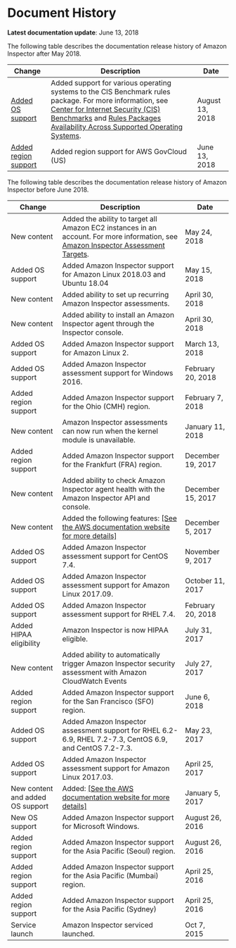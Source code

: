 # Document History<a name="document-history"></a>

**Latest documentation update**: June 13, 2018

The following table describes the documentation release history of Amazon Inspector after May 2018\.

| Change | Description | Date | 
| --- |--- |--- |
| [Added OS support](#document-history) | Added support for various operating systems to the CIS Benchmark rules package\. For more information, see [Center for Internet Security \(CIS\) Benchmarks]() and [Rules Packages Availability Across Supported Operating Systems]()\. | August 13, 2018 | 
| [Added region support](#document-history) | Added region support for AWS GovCloud \(US\) | June 13, 2018 | 

The following table describes the documentation release history of Amazon Inspector before June 2018\.


| Change | Description | Date | 
| --- | --- | --- | 
| New content |  Added the ability to target all Amazon EC2 instances in an account\. For more information, see [Amazon Inspector Assessment Targets](inspector_applications.md)\.   | May 24, 2018 | 
| Added OS support |  Added Amazon Inspector support for Amazon Linux 2018\.03 and Ubuntu 18\.04  | May 15, 2018 | 
| New content |  Added ability to set up recurring Amazon Inspector assessments\.  | April 30, 2018 | 
| New content |  Added ability to install an Amazon Inspector agent through the Inspector console\.  | April 30, 2018 | 
| Added OS support |  Added Amazon Inspector support for Amazon Linux 2\.  | March 13, 2018 | 
| Added OS support |  Added Amazon Inspector assessment support for Windows 2016\.  | February 20, 2018 | 
| Added region support |  Added Amazon Inspector support for the Ohio \(CMH\) region\.  | February 7, 2018 | 
| New content |  Amazon Inspector assessments can now run when the kernel module is unavailable\.  | January 11, 2018 | 
| Added region support |  Added Amazon Inspector support for the Frankfurt \(FRA\) region\.  | December 19, 2017 | 
| New content |  Added ability to check Amazon Inspector agent health with the Amazon Inspector API and console\.  | December 15, 2017 | 
| New content |  Added the following features: [\[See the AWS documentation website for more details\]](http://docs.aws.amazon.com/inspector/latest/userguide/document-history.html)  | December 5, 2017 | 
| Added OS support |  Added Amazon Inspector assessment support for CentOS 7\.4\.  | November 9, 2017 | 
| Added OS support |  Added Amazon Inspector assessment support for Amazon Linux 2017\.09\.  | October 11, 2017 | 
| Added OS support |  Added Amazon Inspector assessment support for RHEL 7\.4\.  | February 20, 2018 | 
| Added HIPAA eligibility |  Amazon Inspector is now HIPAA eligible\.  | July 31, 2017 | 
| New content |  Added ability to automatically trigger Amazon Inspector security assessment with Amazon CloudWatch Events  | July 27, 2017 | 
| Added region support |  Added Amazon Inspector support for the San Francisco \(SFO\) region\.  | June 6, 2018 | 
| Added OS support |  Added Amazon Inspector assessment support for RHEL 6\.2\-6\.9, RHEL 7\.2\-7\.3, CentOS 6\.9, and CentOS 7\.2\-7\.3\.  | May 23, 2017 | 
| Added OS support |  Added Amazon Inspector assessment support for Amazon Linux 2017\.03\.  | April 25, 2017 | 
| New content and added OS support |  Added:  [\[See the AWS documentation website for more details\]](http://docs.aws.amazon.com/inspector/latest/userguide/document-history.html)  | January 5, 2017 | 
| New OS support |  Added Amazon Inspector support for Microsoft Windows\.  | August 26, 2016 | 
| Added region support |  Added Amazon Inspector support for the Asia Pacific \(Seoul\) region\.  | August 26, 2016 | 
| Added region support |  Added Amazon Inspector support for the Asia Pacific \(Mumbai\) region\.  | April 25, 2016 | 
| Added region support |  Added Amazon Inspector support for the Asia Pacific \(Sydney\)   | April 25, 2016 | 
| Service launch |  Amazon Inspector serviced launched\.  | Oct 7, 2015 | 